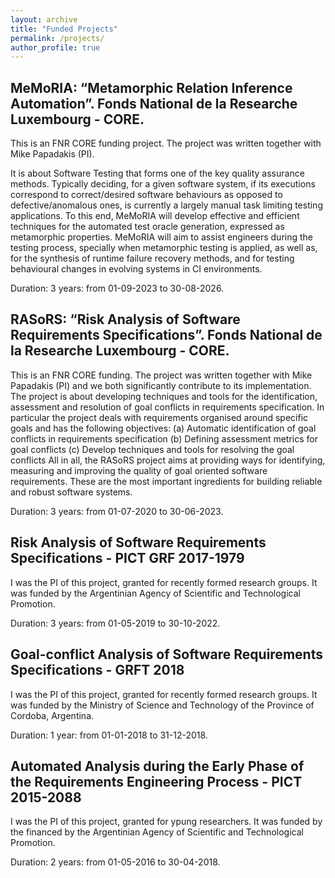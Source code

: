 ```yaml
---
layout: archive
title: "Funded Projects"
permalink: /projects/
author_profile: true
---
```



## MeMoRIA: “Metamorphic Relation Inference Automation”. Fonds National de la Researche Luxembourg - CORE.

This is an FNR CORE funding project. The project was written together with Mike Papadakis (PI). 

It is about Software Testing that forms one of the key quality assurance methods. Typically deciding, for a given software system, if its executions correspond to correct/desired software behaviours as opposed to defective/anomalous ones, is currently a largely manual task limiting testing applications. To this end, MeMoRIA will develop effective and efficient techniques for the automated test oracle generation, expressed as metamorphic properties. MeMoRIA will aim to assist engineers during the testing process, specially when metamorphic testing is applied, as well as, for the synthesis of runtime failure recovery methods, and for testing behavioural changes in evolving systems in CI environments.

Duration: 3 years: from 01-09-2023 to 30-08-2026.



## RASoRS: “Risk Analysis of Software Requirements Specifications”. Fonds National de la Researche Luxembourg - CORE.
This is an FNR CORE funding. The project was written together with Mike Papadakis (PI) and we both significantly contribute to its implementation. The project is about developing techniques and tools for the identification, assessment and resolution of goal conflicts in requirements specification. In particular the project deals with requirements organised around specific goals and has the following objectives: (a) Automatic identification of goal conflicts in requirements specification (b) Defining assessment metrics for goal conflicts (c) Develop techniques and tools for resolving the goal conflicts All in all, the RASoRS project aims at providing ways for identifying, measuring and improving the quality of goal oriented software requirements. These are the most important ingredients for building reliable and robust software systems.

Duration: 3 years: from 01-07-2020 to 30-06-2023.


## Risk Analysis of Software Requirements Specifications - PICT GRF 2017-1979 
I was the PI of this project, granted for recently formed research groups. It was funded by the Argentinian Agency of Scientific and Technological Promotion. 

Duration: 3 years: from 01-05-2019 to 30-10-2022.


## Goal-conflict Analysis of Software Requirements Specifications - GRFT 2018
I was the PI of this project, granted for recently formed research groups. It was funded by the Ministry of Science and Technology of the Province of Cordoba, Argentina.

Duration: 1 year: from 01-01-2018 to 31-12-2018.


## Automated Analysis during the Early Phase of the Requirements Engineering Process - PICT 2015-2088
I was the PI of this project, granted for ypung researchers. It was funded by the financed by the Argentinian Agency of Scientific and Technological Promotion. 

Duration: 2 years: from 01-05-2016 to 30-04-2018.





